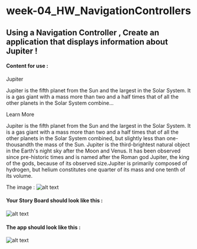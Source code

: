 # week-04_HW_NavigationControllers

## Using a Navigation Controller , Create an application that displays information about Jupiter !

#### Content for use :
Jupiter

Jupiter is the fifth planet from the Sun and the largest in the Solar System. It is a gas giant with a mass more than two and a half times that of all the other planets in the Solar System combine...

Learn More

Jupiter is the fifth planet from the Sun and the largest in the Solar System. It is a gas giant with a mass more than two and a half times that of all the other planets in the Solar System combined, but slightly less than one-thousandth the mass of the Sun. Jupiter is the third-brightest natural object in the Earth's night sky after the Moon and Venus. It has been observed since pre-historic times and is named after the Roman god Jupiter, the king of the gods, because of its observed size.Jupiter is primarily composed of hydrogen, but helium constitutes one quarter of its mass and one tenth of its volume.


The image :
![alt text]()


#### Your Story Board should look like this :
![alt text]()


#### The app  should look like this :
![alt text]()
